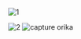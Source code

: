 ![1](https://github.com/fatimazahrash/MicroservicesDocker-saleh/assets/127154417/54e3a217-2624-4f4e-bf89-6d4f1192ef4d)

![2](https://github.com/fatimazahrash/MicroservicesDocker-saleh/assets/127154417/54fe8ef3-8cab-45e7-b9b7-7ddd6ac07b86)
![capture orika](https://github.com/fatimazahrash/MicroservicesDocker-saleh/assets/127154417/194bf18f-ca52-42a3-8f34-4f7c8a6b0d21)
